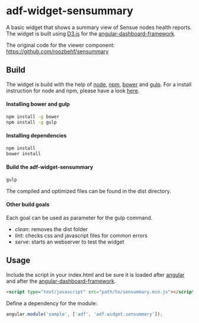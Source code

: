 # adf-widget-sensummary

A basic widget that shows a summary view of Sensue nodes health reports.
The widget is built using [D3.js](https://d3js.org/) for the  [angular-dashboard-framework](https://github.com/sdorra/angular-dashboard-framework).

The original code for the viewer component: https://github.com/roozbehf/sensummary

## Build

The widget is build with the help of [node](https://nodejs.org/), [npm](https://www.npmjs.com/), [bower](http://bower.io/) and [gulp](http://gulpjs.com/). For a install instruction for node and npm, please have a look [here](https://docs.npmjs.com/getting-started/installing-node).

#### Installing bower and gulp

```bash
npm install -g bower
npm install -g gulp
```

#### Installing dependencies

```bash
npm install
bower install
```

#### Build the adf-widget-sensummary

```bash
gulp
```

The compiled and optimized files can be found in the dist directory.

#### Other build goals

Each goal can be used as parameter for the gulp command.

* *clean*: removes the dist folder
* *lint*: checks css and javascript files for common errors
* *serve*: starts an webserver to test the widget

## Usage

Include the script in your index.html and be sure it is loaded after [angular](https://angularjs.org/) and after the [angular-dashboard-framework](https://github.com/sdorra/angular-dashboard-framework).

```html
<script type="text/javascript" src="path/to/sensummary.min.js"></script>
```

Define a dependency for the module:

```javascript
angular.module('sample', ['adf', 'adf.widget.sensummary']);
```

